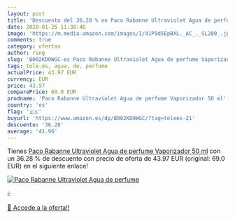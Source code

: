 ```yaml
---
layout: post
title: 'Descuento del 36.28 % en Paco Rabanne Ultraviolet Agua de perfume'
date: 2020-01-25 11:38:48
image: 'https://m.media-amazon.com/images/I/41P9d5EpBXL._AC_._SL200_.jpg'
comments: true
category: ofertas
author: ring
slug: 'B002KD0WGC-es Paco Rabanne Ultraviolet Agua de perfume Vaporizador 50 ml'
tags: tole.es, agua, de, perfume
actualPrice: 43.97 EUR
currency: EUR
price: 43.97
comparePrice: 69.0 EUR
prodname: 'Paco Rabanne Ultraviolet Agua de perfume Vaporizador 50 ml'
country: 'es'
flag: '🇪🇸'
buyurl: 'https://www.amazon.es/dp/B002KD0WGC/?tag=tolees-21'
descuento: '36.28'
average: '41.96'
---
```


Tienes [Paco Rabanne Ultraviolet Agua de perfume Vaporizador 50 ml](https://www.amazon.es/dp/B002KD0WGC/?tag=tolees-21) con un 36.28 % de descuento con precio de oferta de 43.97 EUR (original: 69.0 EUR) en el siguiente enlace!

[![Paco Rabanne Ultraviolet Agua de perfume](https://m.media-amazon.com/images/I/41P9d5EpBXL._AC_._SL200_.jpg)](https://www.amazon.es/dp/B002KD0WGC/?tag=tolees-21)

ℹ️:


[🛒 Accede a la oferta!!](https://www.amazon.es/dp/B002KD0WGC/?tag=tolees-21)

